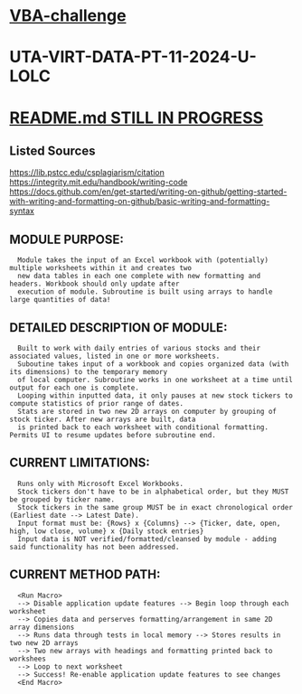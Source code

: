 # <ins>**VBA-challenge** </ins>
# UTA-VIRT-DATA-PT-11-2024-U-LOLC

# <ins> README.md STILL IN PROGRESS </ins>

## Listed Sources
https://lib.pstcc.edu/csplagiarism/citation
https://integrity.mit.edu/handbook/writing-code
https://docs.github.com/en/get-started/writing-on-github/getting-started-with-writing-and-formatting-on-github/basic-writing-and-formatting-syntax
## MODULE PURPOSE:
      Module takes the input of an Excel workbook with (potentially) multiple worksheets within it and creates two
      new data tables in each one complete with new formatting and headers. Workbook should only update after
      execution of module. Subroutine is built using arrays to handle large quantities of data!

## DETAILED DESCRIPTION OF MODULE:
      Built to work with daily entries of various stocks and their associated values, listed in one or more worksheets.
      Suboutine takes input of a workbook and copies organized data (with its dimensions) to the temporary memory
      of local computer. Subroutine works in one worksheet at a time until output for each one is complete.
      Looping within inputted data, it only pauses at new stock tickers to compute statistics of prior range of dates.
      Stats are stored in two new 2D arrays on computer by grouping of stock ticker. After new arrays are built, data
      is printed back to each worksheet with conditional formatting. Permits UI to resume updates before subroutine end.

## CURRENT LIMITATIONS:
      Runs only with Microsoft Excel Workbooks.
      Stock tickers don't have to be in alphabetical order, but they MUST be grouped by ticker name.
      Stock tickers in the same group MUST be in exact chronological order (Earliest date --> Latest Date).
      Input format must be: {Rows} x {Columns} --> {Ticker, date, open, high, low close, volume} x {Daily stock entries}
      Input data is NOT verified/formatted/cleansed by module - adding said functionality has not been addressed.

## CURRENT METHOD PATH:
      <Run Macro>
      --> Disable application update features --> Begin loop through each worksheet
      --> Copies data and perserves formatting/arrangement in same 2D array dimensions
      --> Runs data through tests in local memory --> Stores results in two new 2D arrays
      --> Two new arrays with headings and formatting printed back to workshees
      --> Loop to next worksheet
      --> Success! Re-enable application update features to see changes
      <End Macro>

